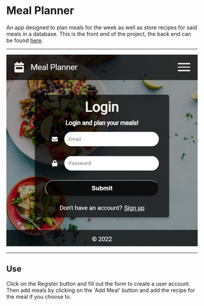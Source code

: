 # Meal Planner

An app designed to plan meals for the week as well as store recipes for said meals in a database. This is the front end of the project, the back end can be found [here](https://github.com/tsimian/meal_planner-api).

---

![App Screenshot](./public/screenshot.jpg)

---

## Use

Click on the Register button and fill out the form to create a user account. Then add meals by clicking on the 'Add Meal' button and add the recipe for the meal if you choose to.
